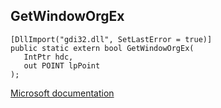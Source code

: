 ## GetWindowOrgEx

```
[DllImport("gdi32.dll", SetLastError = true)]
public static extern bool GetWindowOrgEx(
   IntPtr hdc,
   out POINT lpPoint
);
```

[Microsoft documentation](https://docs.microsoft.com/en-us/windows/win32/api/wingdi/nf-wingdi-getwindoworgex)
